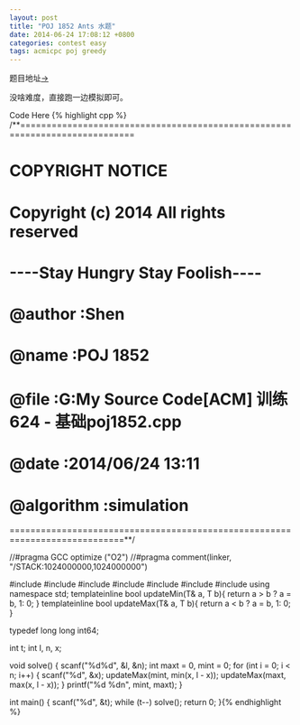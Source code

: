 ```yaml
---
layout: post
title: "POJ 1852 Ants 水题"
date: 2014-06-24 17:08:12 +0800
categories: contest easy
tags: acmicpc poj greedy
---
```

题目地址<a title="POJ 1852" href="http://poj.org/problem?id=1852" target="_blank">-></a>

没啥难度，直接跑一边模拟即可。

Code Here
{% highlight cpp %}
/**============================================================================
#       COPYRIGHT NOTICE
#       Copyright (c) 2014 All rights reserved
#       ----Stay Hungry Stay Foolish----
#
#       @author       :Shen
#       @name         :POJ 1852
#       @file         :G:My Source Code[ACM] 训练624 - 基础poj1852.cpp
#       @date         :2014/06/24 13:11
#       @algorithm    :simulation
============================================================================**/

//#pragma GCC optimize ("O2")
//#pragma comment(linker, "/STACK:1024000000,1024000000")

#include <cmath>
#include <cstdio>
#include <string>
#include <cstring>
#include <iomanip>
#include <iostream>
#include <algorithm>
using namespace std;
template<class T>inline bool updateMin(T& a, T b){ return a > b ? a = b, 1: 0; }
template<class T>inline bool updateMax(T& a, T b){ return a < b ? a = b, 1: 0; }

typedef long long int64;

int t;
int l, n, x;


void solve()
{
    scanf("%d%d", &l, &n);
    int maxt = 0, mint = 0;
    for (int i = 0; i < n; i++)
    {
        scanf("%d", &x);
        updateMax(mint, min(x, l - x));
        updateMax(maxt, max(x, l - x));
    }
    printf("%d %dn", mint, maxt);
}

int main()
{
    scanf("%d", &t);
    while (t--) solve();
    return 0;
}{% endhighlight %}
